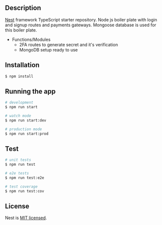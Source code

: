
## Description
[Nest](https://github.com/nestjs/nest) framework TypeScript starter repository.
Node js boiler plate with login and signup routes and payments gateways. Mongoose database is used for this boiler plate. <br/>

* Functions/Modules 
  - 2FA routes to generate secret and it's verification
  - MongoDB setup ready to use 

## Installation

```bash
$ npm install
```

## Running the app

```bash
# development
$ npm run start

# watch mode
$ npm run start:dev

# production mode
$ npm run start:prod
```

## Test

```bash
# unit tests
$ npm run test

# e2e tests
$ npm run test:e2e

# test coverage
$ npm run test:cov
```



## License

  Nest is [MIT licensed](LICENSE).
